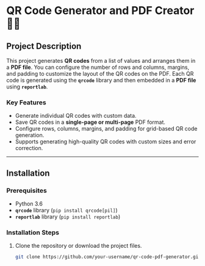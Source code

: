 # QR Code Generator and PDF Creator 📄✨

## Project Description
This project generates **QR codes** from a list of values and arranges them in a **PDF file**. You can configure the number of rows and columns, margins, and padding to customize the layout of the QR codes on the PDF. Each QR code is generated using the **`qrcode`** library and then embedded in a **PDF file** using **`reportlab`**.

### Key Features
- Generate individual QR codes with custom data.
- Save QR codes in a **single-page or multi-page** PDF format.
- Configure rows, columns, margins, and padding for grid-based QR code generation.
- Supports generating high-quality QR codes with custom sizes and error correction.

---

## Installation

### Prerequisites
- Python 3.6
- **`qrcode`** library (`pip install qrcode[pil]`)
- **`reportlab`** library (`pip install reportlab`)

### Installation Steps
1. Clone the repository or download the project files.
   ```bash
   git clone https://github.com/your-username/qr-code-pdf-generator.git
